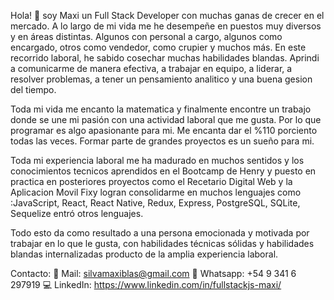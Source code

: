 Hola! 👋 soy Maxi un Full Stack Developer con muchas ganas de crecer en el mercado. A lo largo de mi vida me he desempeñe en puestos muy diversos y en áreas distintas. Algunos con personal a cargo, algunos como encargado, otros como vendedor, como crupier y muchos más. En este recorrido laboral, he sabido cosechar muchas habilidades blandas. Aprindi a comunicarme de manera efectiva, a trabajar en equipo, a liderar, a resolver problemas, a tener un pensamiento analitico y una buena gesion del tiempo. 

Toda mi vida me encanto la matematica y finalmente encontre un trabajo donde se une mi pasión con una actividad laboral que me gusta. Por lo que programar es algo apasionante para mi. Me encanta dar el %110 porciento todas las veces. Formar parte de grandes proyectos es un sueño para mi. 

Toda mi experiencia laboral me ha madurado en muchos sentidos y los conocimientos tecnicos aprendidos en el Bootcamp de Henry y puesto en practica en posteriores proyectos como el Recetario Digital Web y la Aplicacion Movil Fixy logran consolidarme en muchos lenguajes como :JavaScript, React, React Native, Redux, Express, PostgreSQL, SQLite, Sequelize entró otros lenguajes.

Todo esto da como resultado a una persona emocionada y motivada por trabajar en lo que le gusta, con habilidades técnicas sólidas y habilidades blandas internalizadas producto de la amplia experiencia laboral.

Contacto: 📧 Mail: silvamaxiblas@gmail.com 
          📱 Whatsapp: +54 9 341 6 297919 
          💻 LinkedIn: https://www.linkedin.com/in/fullstackjs-maxi/

